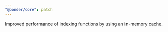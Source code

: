 ```yaml
---
"@ponder/core": patch
---
```


Improved performance of indexing functions by using an in-memory cache.
